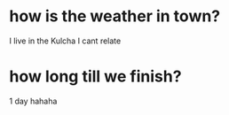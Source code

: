 # how is the weather in town?

I live in the Kulcha I cant relate

# how long till we finish?

1 day hahaha